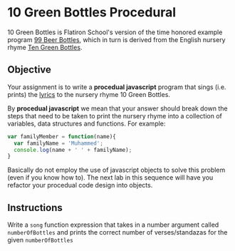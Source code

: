 # 10 Green Bottles Procedural
10 Green Bottles is Flatiron School's version of the time honored example program [99 Beer Bottles](http://www.99-bottles-of-beer.net/), which in turn is derived from the English nursery rhyme [Ten Green Bottles](http://en.wikipedia.org/wiki/Ten_Green_Bottles).

## Objective
Your assignment is to write a **procedual javascript** program that sings (i.e. prints) the [lyrics](http://www.kididdles.com/lyrics/t050.html) to the nursery rhyme 10 Green Bottles.

By **procedual javascript** we mean that your answer should break down the steps that need to be taken to print the nursery rhyme into a collection of variables, data structures and functions. For example:

```javascript
var familyMember = function(name){
  var familyName = 'Muhammed';
  console.log(name + ' ' + familyName);
}

```

Basically do not employ the use of javascript objects to solve this problem (even if you know how to). The next lab in this sequence will have you refactor your procedual code design into objects.

## Instructions
Write a `song` function expression that takes in a number argument called `numberOfBottles` and prints the correct number of verses/standazas for the given `numberOfBottles`

